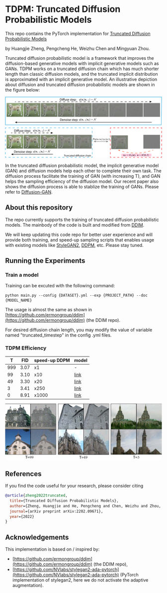 # TDPM: Truncated Diffusion Probabilistic Models

This repo contains the PyTorch implementation for [Truncated Diffusion Probabilistic Models](https://arxiv.org/abs/2202.09671)

by Huangjie Zheng, Pengcheng He, Weizhu Chen and Mingyuan Zhou.

Truncated diffusion probabilistic model is a framework that improves the diffusion-based generative models with implicit generative models such as GANs. TDPM works on a truncated diffusion chain which has much shorter length than classic diffusion models, and the truncated implicit distribution is approximated with an implicit generative model. An illustrative depiction about diffusion and truncated diffusion probabilistic models are shown in the figure below:

![motiv](assets/motiv.jpg)

In the truncated diffusion probabilistic model, the implicit generative model (GAN) and diffusion models help each other to complete their own task. The diffusion process facilitate the training of GAN (with increasing T), and GAN helps the sampling efficiency of the diffusion model. Our recent paper also shows the diffusion process is able to stablize the training of GANs. Please refer to [Diffusion-GAN](https://arxiv.org/abs/2206.02262).

## About this repository
The repo currently supports the training of truncated diffusion probabilistic models. The mainbody of the code is built and modified from [DDIM](https://github.com/ermongroup/ddim).

We will keep updating this code repo for better user experience and will provide both training, and speed-up sampling scripts that enables usage with existing models like [StyleGAN2](https://github.com/NVlabs/stylegan2-ada-pytorch), [DDPM](https://github.com/pesser/pytorch_diffusion), etc. Please stay tuned. 

## Running the Experiments

### Train a model
Training can be excuted with the following command:
```
python main.py --config {DATASET}.yml --exp {PROJECT_PATH} --doc {MODEL_NAME}
```

The usage is almost the same as shown in [https://github.com/ermongroup/ddim](https://github.com/ermongroup/ddim) (the DDIM repo). 

For desired diffusion chain length, you may modify the value of variable named "truncated_timestep" in the config .yml files. 

### TDPM Efficiency
| T   | FID  | speed-up DDPM |model|
|-----|------|---------------|---------------|
| 999 | 3.07 | x1            |- |
| 99  | 3.10 | x10           |[link](https://tsciencescu.blob.core.windows.net/projectshzheng/TDPM/T_99/network.pkl)|
| 49  | 3.30 | x20           |[link](https://tsciencescu.blob.core.windows.net/projectshzheng/TDPM/T_49/network.pkl)|
| 3   | 3.41 | x250          |[link](https://tsciencescu.blob.core.windows.net/projectshzheng/TDPM/T_4/network.pkl)|
| 0   | 8.91 | x1000         |[link](https://tsciencescu.blob.core.windows.net/projectshzheng/TDPM/T_0/network.pkl)|


![example_results](assets/lsun_church.jpg)

## References

If you find the code useful for your research, please consider citing
```bib
@article{zheng2022truncated,
  title={Truncated Diffusion Probabilistic Models},
  author={Zheng, Huangjie and He, Pengcheng and Chen, Weizhu and Zhou, Mingyuan},
  journal={arXiv preprint arXiv:2202.09671},
  year={2022}
}
```

## Acknowledgements

This implementation is based on / inspired by:

- [https://github.com/ermongroup/ddim](https://github.com/ermongroup/ddim) (the DDIM repo), 
- [https://github.com/NVlabs/stylegan2-ada-pytorch](https://github.com/NVlabs/stylegan2-ada-pytorch) (PyTorch implementation of stylegan2, here we do not activate the adaptive augmentation).
